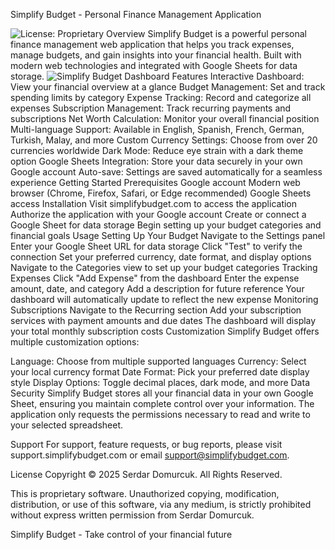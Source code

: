 Simplify Budget - Personal Finance Management Application

<img alt="License: Proprietary" src="https://img.shields.io/badge/License-Proprietary-blue.svg">
Overview
Simplify Budget is a powerful personal finance management web application that helps you track expenses, manage budgets, and gain insights into your financial health. Built with modern web technologies and integrated with Google Sheets for data storage.

<img alt="Simplify Budget Dashboard" src="https://simplifybudget.com/">
Features
Interactive Dashboard: View your financial overview at a glance
Budget Management: Set and track spending limits by category
Expense Tracking: Record and categorize all expenses
Subscription Management: Track recurring payments and subscriptions
Net Worth Calculation: Monitor your overall financial position
Multi-language Support: Available in English, Spanish, French, German, Turkish, Malay, and more
Custom Currency Settings: Choose from over 20 currencies worldwide
Dark Mode: Reduce eye strain with a dark theme option
Google Sheets Integration: Store your data securely in your own Google account
Auto-save: Settings are saved automatically for a seamless experience
Getting Started
Prerequisites
Google account
Modern web browser (Chrome, Firefox, Safari, or Edge recommended)
Google Sheets access
Installation
Visit simplifybudget.com to access the application
Authorize the application with your Google account
Create or connect a Google Sheet for data storage
Begin setting up your budget categories and financial goals
Usage
Setting Up Your Budget
Navigate to the Settings panel
Enter your Google Sheet URL for data storage
Click "Test" to verify the connection
Set your preferred currency, date format, and display options
Navigate to the Categories view to set up your budget categories
Tracking Expenses
Click "Add Expense" from the dashboard
Enter the expense amount, date, and category
Add a description for future reference
Your dashboard will automatically update to reflect the new expense
Monitoring Subscriptions
Navigate to the Recurring section
Add your subscription services with payment amounts and due dates
The dashboard will display your total monthly subscription costs
Customization
Simplify Budget offers multiple customization options:

Language: Choose from multiple supported languages
Currency: Select your local currency format
Date Format: Pick your preferred date display style
Display Options: Toggle decimal places, dark mode, and more
Data Security
Simplify Budget stores all your financial data in your own Google Sheet, ensuring you maintain complete control over your information. The application only requests the permissions necessary to read and write to your selected spreadsheet.

Support
For support, feature requests, or bug reports, please visit support.simplifybudget.com or email support@simplifybudget.com.

License
Copyright © 2025 Serdar Domurcuk. All Rights Reserved.

This is proprietary software. Unauthorized copying, modification, distribution, or use of this software, via any medium, is strictly prohibited without express written permission from Serdar Domurcuk.

Simplify Budget - Take control of your financial future
